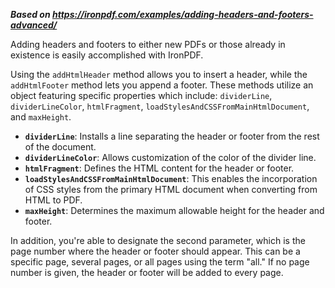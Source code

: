 ***Based on <https://ironpdf.com/examples/adding-headers-and-footers-advanced/>***

Adding headers and footers to either new PDFs or those already in existence is easily accomplished with IronPDF.

Using the `addHtmlHeader` method allows you to insert a header, while the `addHtmlFooter` method lets you append a footer. These methods utilize an object featuring specific properties which include: `dividerLine`, `dividerLineColor`, `htmlFragment`, `loadStylesAndCSSFromMainHtmlDocument`, and `maxHeight`.

- **`dividerLine`**: Installs a line separating the header or footer from the rest of the document.
- **`dividerLineColor`**: Allows customization of the color of the divider line.
- **`htmlFragment`**: Defines the HTML content for the header or footer.
- **`loadStylesAndCSSFromMainHtmlDocument`**: This enables the incorporation of CSS styles from the primary HTML document when converting from HTML to PDF.
- **`maxHeight`**: Determines the maximum allowable height for the header and footer.

In addition, you're able to designate the second parameter, which is the page number where the header or footer should appear. This can be a specific page, several pages, or all pages using the term "all." If no page number is given, the header or footer will be added to every page.